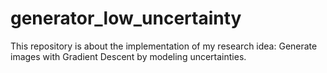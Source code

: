# generator_low_uncertainty

This repository is about the implementation of my research idea: Generate images with Gradient Descent by modeling uncertainties.
